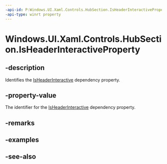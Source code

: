 ```yaml
---
-api-id: P:Windows.UI.Xaml.Controls.HubSection.IsHeaderInteractiveProperty
-api-type: winrt property
---
```


<!-- Property syntax
public Windows.UI.Xaml.DependencyProperty IsHeaderInteractiveProperty { get; }
-->

# Windows.UI.Xaml.Controls.HubSection.IsHeaderInteractiveProperty

## -description
Identifies the [IsHeaderInteractive](hubsection_isheaderinteractive.md) dependency property.



## -property-value
The identifier for the [IsHeaderInteractive](hubsection_isheaderinteractive.md) dependency property.

## -remarks

## -examples

## -see-also
